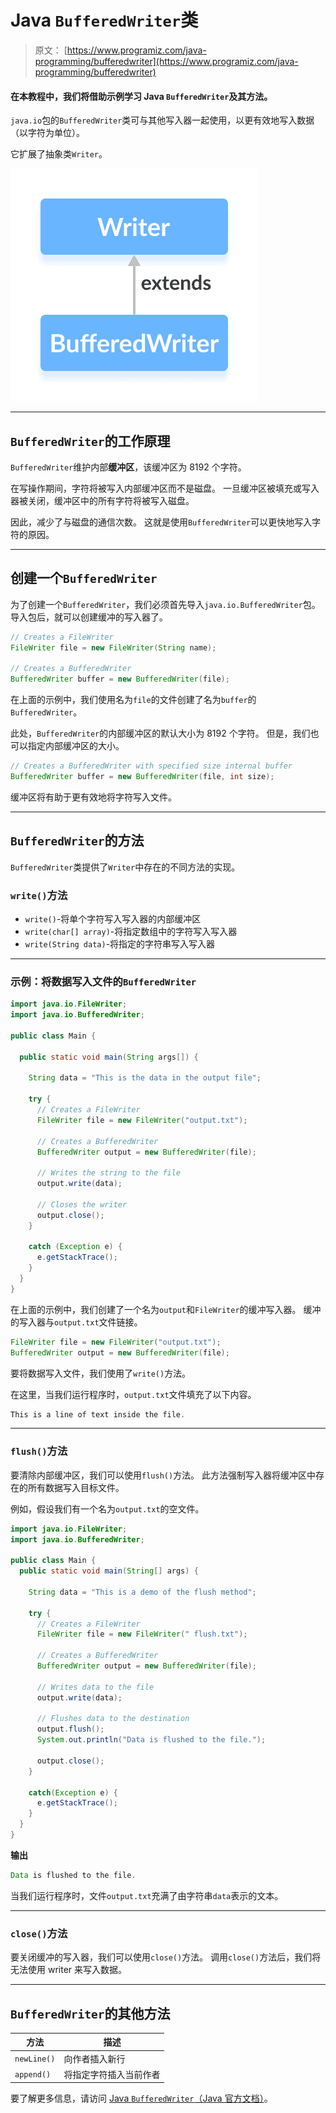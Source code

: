 # Java `BufferedWriter`类

> 原文： [https://www.programiz.com/java-programming/bufferedwriter](https://www.programiz.com/java-programming/bufferedwriter)

#### 在本教程中，我们将借助示例学习 Java `BufferedWriter`及其方法。

`java.io`包的`BufferedWriter`类可与其他写入器一起使用，以更有效地写入数据（以字符为单位）。

它扩展了抽象类`Writer`。

![The BufferedWriter class is a subclass of Java Writer.](img/b52907650d0b53b91903f120f2909e90.png "Java Buffered Writer")

* * *

## `BufferedWriter`的工作原理

`BufferedWriter`维护内部**缓冲区**，该缓冲区为 8192 个字符。

在写操作期间，字符将被写入内部缓冲区而不是磁盘。 一旦缓冲区被填充或写入器被关闭，缓冲区中的所有字符将被写入磁盘。

因此，减少了与磁盘的通信次数。 这就是使用`BufferedWriter`可以更快地写入字符的原因。

* * *

## 创建一个`BufferedWriter`

为了创建一个`BufferedWriter`，我们必须首先导入`java.io.BufferedWriter`包。 导入包后，就可以创建缓冲的写入器了。

```java
// Creates a FileWriter
FileWriter file = new FileWriter(String name);

// Creates a BufferedWriter
BufferedWriter buffer = new BufferedWriter(file); 
```

在上面的示例中，我们使用名为`file`的文件创建了名为`buffer`的`BufferedWriter`。

此处，`BufferedWriter`的内部缓冲区的默认大小为 8192 个字符。 但是，我们也可以指定内部缓冲区的大小。

```java
// Creates a BufferedWriter with specified size internal buffer
BufferedWriter buffer = new BufferedWriter(file, int size); 
```

缓冲区将有助于更有效地将字符写入文件。

* * *

## `BufferedWriter`的方法

`BufferedWriter`类提供了`Writer`中存在的不同方法的实现。

### `write()`方法

*   `write()`-将单个字符写入写入器的内部缓冲区
*   `write(char[] array)`-将指定数组中的字符写入写入器
*   `write(String data)`-将指定的字符串写入写入器

* * *

### 示例：将数据写入文件的`BufferedWriter`

```java
import java.io.FileWriter;
import java.io.BufferedWriter;

public class Main {

  public static void main(String args[]) {

    String data = "This is the data in the output file";

    try {
      // Creates a FileWriter
      FileWriter file = new FileWriter("output.txt");

      // Creates a BufferedWriter
      BufferedWriter output = new BufferedWriter(file);

      // Writes the string to the file
      output.write(data);

      // Closes the writer
      output.close();
    }

    catch (Exception e) {
      e.getStackTrace();
    }
  }
} 
```

在上面的示例中，我们创建了一个名为`output`和`FileWriter`的缓冲写入器。 缓冲的写入器与`output.txt`文件链接。

```java
FileWriter file = new FileWriter("output.txt");
BufferedWriter output = new BufferedWriter(file); 
```

要将数据写入文件，我们使用了`write()`方法。

在这里，当我们运行程序时，`output.txt`文件填充了以下内容。

```java
This is a line of text inside the file. 
```

* * *

### `flush()`方法

要清除内部缓冲区，我们可以使用`flush()`方法。 此方法强制写入器将缓冲区中存在的所有数据写入目标文件。

例如，假设我们有一个名为`output.txt`的空文件。

```java
import java.io.FileWriter;
import java.io.BufferedWriter;

public class Main {
  public static void main(String[] args) {

    String data = "This is a demo of the flush method";

    try {
      // Creates a FileWriter
      FileWriter file = new FileWriter(" flush.txt");

      // Creates a BufferedWriter
      BufferedWriter output = new BufferedWriter(file);

      // Writes data to the file
      output.write(data);

      // Flushes data to the destination
      output.flush();
      System.out.println("Data is flushed to the file.");

      output.close();
    }

    catch(Exception e) {
      e.getStackTrace();
    }
  }
} 
```

**输出**

```java
Data is flushed to the file. 
```

当我们运行程序时，文件`output.txt`充满了由字符串`data`表示的文本。

* * *

### `close()`方法

要关闭缓冲的写入器，我们可以使用`close()`方法。 调用`close()`方法后，我们将无法使用 writer 来写入数据。

* * *

## `BufferedWriter`的其他方法

| 方法 | 描述 |
| --- | --- |
| `newLine()` | 向作者插入新行 |
| `append()` | 将指定字符插入当前作者 |

要了解更多信息，请访问 [Java `BufferedWriter`（Java 官方文档）](https://docs.oracle.com/en/java/javase/11/docs/api/java.base/java/io/BufferedWriter.html "Java BufferedWriter (official Java documentation)")。